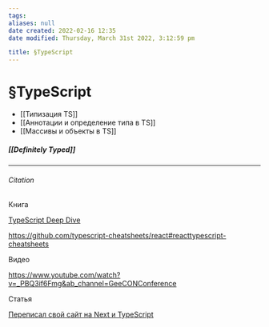 ```yaml
---
tags: 
aliases: null
date created: 2022-02-16 12:35
date modified: Thursday, March 31st 2022, 3:12:59 pm

title: §TypeScript
---
```


# §TypeScript

- [[Типизация TS]]
- [[Аннотации и определение типа в TS]]
- [[Массивы и объекты в TS]]

##### [[Definitely Typed]]

---

###### Citation

Книга

[TypeScript Deep Dive ](https://basarat.gitbook.io/typescript/)

https://github.com/typescript-cheatsheets/react#reacttypescript-cheatsheets

Видео

https://www.youtube.com/watch?v=_PBQ3if6Fmg&ab_channel=GeeCONConference

Статья

[Переписал свой сайт на Next и TypeScript](https://bespoyasov.ru/blog/tzlvt-upgrade/)
